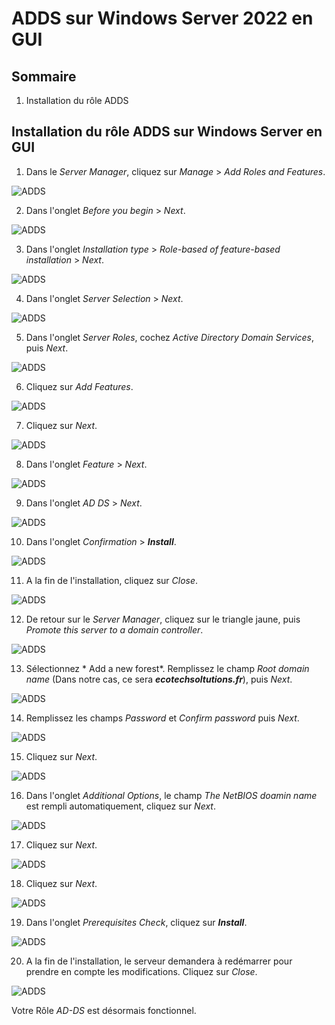# ADDS sur Windows Server 2022 en GUI

## Sommaire

1) Installation du rôle ADDS

## Installation du rôle ADDS sur Windows Server en GUI

1. Dans le *Server Manager*, cliquez sur *Manage* > *Add Roles and Features*.

![ADDS](/S09/ressource/maximus/adds/Maximus_AD_01.PNG)

2. Dans l'onglet *Before you begin* > *Next*.

![ADDS](/S09/ressource/maximus/adds/Maximus_AD_02.PNG)

3. Dans l'onglet *Installation type* > *Role-based of feature-based installation* > *Next*.

![ADDS](/S09/ressource/maximus/adds/Maximus_AD_03.PNG)

4. Dans l'onglet *Server Selection* > *Next*.

![ADDS](/S09/ressource/maximus/adds/Maximus_AD_04.PNG)

5. Dans l'onglet *Server Roles*, cochez *Active Directory Domain Services*, puis *Next*.

![ADDS](/S09/ressource/maximus/adds/Maximus_AD_05.PNG)

6. Cliquez sur *Add Features*.

![ADDS](/S09/ressource/maximus/adds/Maximus_AD_06.PNG)

7. Cliquez sur *Next*.

![ADDS](/S09/ressource/maximus/adds/Maximus_AD_07.PNG)

8. Dans l'onglet *Feature* > *Next*.

![ADDS](/S09/ressource/maximus/adds/Maximus_AD_08.PNG)

9. Dans l'onglet *AD DS* > *Next*.

![ADDS](/S09/ressource/maximus/adds/Maximus_AD_09.PNG)

10. Dans l'onglet *Confirmation* > **_Install_**.

![ADDS](/S09/ressource/maximus/adds/Maximus_AD_10.PNG)

11. A la fin de l'installation, cliquez sur *Close*.

![ADDS](/S09/ressource/maximus/adds/Maximus_AD_11.PNG)

12. De retour sur le *Server Manager*, cliquez sur le triangle jaune, puis *Promote this server to a domain controller*.

![ADDS](/S09/ressource/maximus/adds/Maximus_AD_12.PNG)

13. Sélectionnez * Add a new forest*. Remplissez le champ *Root domain name* (Dans notre cas, ce sera **_ecotechsoltutions.fr_**), puis *Next*.

![ADDS](/S09/ressource/maximus/adds/Maximus_AD_13.PNG)

14. Remplissez les champs *Password* et *Confirm password* puis *Next*.

![ADDS](/S09/ressource/maximus/adds/Maximus_AD_14.PNG)

15. Cliquez sur *Next*.

![ADDS](/S09/ressource/maximus/adds/Maximus_AD_15.PNG)

16. Dans l'onglet *Additional Options*, le champ *The NetBIOS doamin name* est rempli automatiquement, cliquez sur *Next*.

![ADDS](/S09/ressource/maximus/adds/Maximus_AD_16.PNG)

17. Cliquez sur *Next*.

![ADDS](/S09/ressource/maximus/adds/Maximus_AD_17.PNG)

18. Cliquez sur *Next*.

![ADDS](/S09/ressource/maximus/adds/Maximus_AD_18.PNG)

19. Dans l'onglet *Prerequisites Check*, cliquez sur **_Install_**.

![ADDS](/S09/ressource/maximus/adds/Maximus_AD_19.PNG)

20. A la fin de l'installation, le serveur demandera à redémarrer pour prendre en compte les modifications. Cliquez sur *Close*.

![ADDS](/S09/ressource/maximus/adds/Maximus_AD_20.PNG)

Votre Rôle _AD-DS_ est désormais fonctionnel.